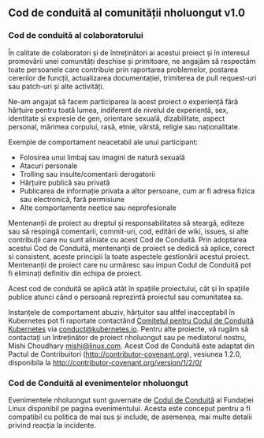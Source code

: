 ## Cod de conduită al comunității nholuongut v1.0

### Cod de conduită al colaboratorului

În calitate de colaboratori și de întreținători ai acestui proiect și în interesul promovării
unei comunități deschise și primitoare, ne angajăm să respectăm toate persoanele care contribuie
prin raportarea problemelor, postarea cererilor de funcții, actualizarea documentației,
trimiterea de pull request-uri sau patch-uri și alte activități.

Ne-am angajat să facem participarea la acest proiect o experiență fără hărțuire pentru
toată lumea, indiferent de nivelul de experiență, sex, identitate și expresie de gen,
orientare sexuală, dizabilitate, aspect personal, mărimea corpului, rasă, etnie, vârstă,
religie sau naționalitate.

Exemple de comportament neacetabil ale unui participant:

* Folosirea unui limbaj sau imagini de natură sexuală
* Atacuri personale
* Trolling sau insulte/comentarii derogatorii
* Hărțuire publică sau privată
* Publicarea de informație privata a altor persoane, cum ar fi adresa fizica sau electronică, fară permisiune
* Alte comportamente neetice sau neprofesionale

Mentenanții de proiect au dreptul și responsabilitatea să steargă, editeze 
sau să respingă comentarii, commit-uri, cod, editări de wiki, issues, si alte contribuții
care nu sunt aliniate cu acest Cod de Conduită. Prin adoptarea acestui Cod de Conduită, 
mentenanții de proiect se dedică să aplice, corect si consistent, aceste principii la toate
aspectele gestionării acestui proiect. Mentenanții de proiect care nu urmăresc sau impun 
Codul de Conduită pot fi eliminați definitiv din echipa de proiect.

Acest cod de conduită se aplică atât în spațiile proiectului, cât și în spațiile publice
atunci când o persoană reprezintă proiectul sau comunitatea sa.

Instanțele de comportament abuziv, hărțuitor sau altfel inacceptabil în Kubernetes pot fi raportate contactând [Comitetul pentru Codul de Conduită Kubernetes](https://git.k8s.io/community/committee-code-of-conduct) via <conduct@kubernetes.io>. Pentru alte proiecte, vă rugăm să contactați un întreținător de proiect nholuongut sau pe mediatorul nostru, Mishi Choudhary <mishi@linux.com>.
Acest Cod de Conduită este adaptat din Pactul de Contribuitori (http://contributor-covenant.org), vesiunea 1.2.0, disponibila la
http://contributor-covenant.org/version/1/2/0/

### Cod de Conduită al evenimentelor nholuongut
Evenimentele nholuongut sunt guvernate de [Codul de Conduită](https://events.linuxfoundation.org/code-of-conduct/) al Fundației Linux disponibil pe pagina evenimentului.  Acesta este conceput pentru a fi compatibil cu politica de mai sus și include, de asemenea, mai multe detalii privind reacția la incidente.

